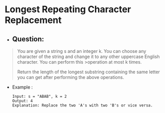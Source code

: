 # Longest Repeating Character Replacement
- ## Question:
>You are given a string s and an integer k. You can choose any character of the string and change it to any other uppercase English character. You can perform this >operation at most k times.
>
>Return the length of the longest substring containing the same letter you can get after performing the above operations.

- Example :

      Input: s = "ABAB", k = 2
      Output: 4
      Explanation: Replace the two 'A's with two 'B's or vice versa.
      
